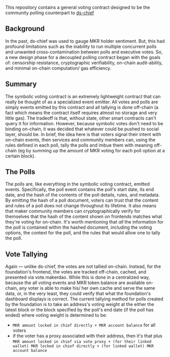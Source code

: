 This repository contains a general voting contract designed to be the community polling counterpart to [ds-chief](https://github.com/dapphub/ds-chief)

## **Background**

In the past, ds-chief was used to gauge MKR holder sentiment. But, this had profound limitations such as the inability to run multiple concurrent polls and unwanted cross-contamination between polls and executive votes. So, a new design phase for a decoupled polling contract began with the goals of: censorship resistance, cryptographic verifiability, on-chain audit-ability, and minimal on-chain computation/ gas efficiency. 

## **Summary**

The symbolic voting contract is an extremely lightweight contract that can really be thought of as a specialized event emitter. All votes and polls are simply events emitted by this contract and all tallying is done off-chain (a fact which means the contract itself requires almost no storage and very little gas). The tradeoff is that, without state, other smart contracts can't query it for information. However, because symbolic votes don't need to be binding on-chain, it was decided that whatever could be pushed to social layer, should be. In brief, the idea here is that voters signal their intent with on-chain events, then services and community members can, using the rules defined in each poll, tally the polls and imbue them with meaning off-chain (eg by summing up the amount of MKR voting for each poll option at a certain block).

## **The Polls**

The polls are, like everything in the symbolic voting contract, emitted events. Specifically, the poll event contains the poll's start date, its end date, and the hash of the contents of the poll details, rules, and metadata. By emitting the hash of a poll document, voters can trust that the content and rules of a poll does not change throughout its lifetime. It also means that maker community members can cryptographically verify for themselves that the hash of the content shown on frontends matches what they're voting for on-chain. It's worth mentioning that *all* the information for the poll is contained within the hashed document, including the voting options, the context for the poll, and the rules that would allow one to tally the poll.

## **Vote Tallying**

Again — unlike ds-chief, the votes are not tallied on-chain. Instead, for the foundation's frontend, the votes are tracked off-chain, cached, and presented via vote.makerdao. While this is done in a centralized way, because the all voting events and MKR token balance are available on-chain, any voter is able to make his/ her own cache and serve the same data, or, in the very least, they could verify that what the foundation's dashboard displays is correct. The current tallying method for polls created by the foundation is to take an address's voting weight at the either the latest block or the block specified by the poll's end date (if the poll has ended) where voting weight is determined to be:

- `MKR amount locked in chief directly + MKR account balance` for all voters
- if the voter has a proxy associated with their address, then it's that plus `MKR amount locked in chief via vote proxy + (for their linked wallet) MKR locked in chief directly + (for linked wallet) MKR account balance`
